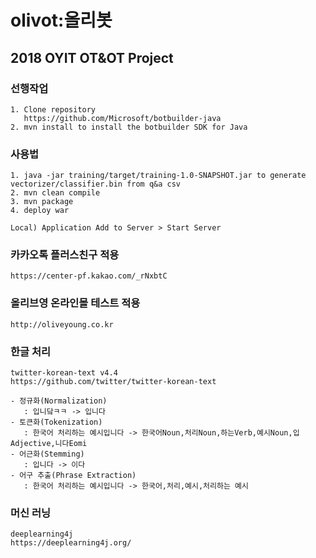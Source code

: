 # olivot:올리봇
## 2018 OYIT OT&amp;OT Project

### 선행작업

    1. Clone repository 
       https://github.com/Microsoft/botbuilder-java
    2. mvn install to install the botbuilder SDK for Java

### 사용법

    1. java -jar training/target/training-1.0-SNAPSHOT.jar to generate vectorizer/classifier.bin from q&a csv
    2. mvn clean compile
    3. mvn package 
    4. deploy war
    
    Local) Application Add to Server > Start Server
    

### 카카오톡 플러스친구 적용

    https://center-pf.kakao.com/_rNxbtC
       
### 올리브영 온라인몰 테스트 적용

    http://oliveyoung.co.kr

### 한글 처리
  
    twitter-korean-text v4.4
    https://github.com/twitter/twitter-korean-text
    
    - 정규화(Normalization)
       : 입니닼ㅋㅋ -> 입니다
    - 토큰화(Tokenization) 
       : 한국어 처리하는 예시입니다 -> 한국어Noun,처리Noun,하는Verb,예시Noun,입Adjective,니다Eomi
    - 어근화(Stemming) 
       : 입니다 -> 이다
    - 어구 추출(Phrase Extraction)
       : 한국어 처리하는 예시입니다 -> 한국어,처리,예시,처리하는 예시

### 머신 러닝
  
    deeplearning4j
    https://deeplearning4j.org/
